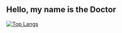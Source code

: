 ## Hello, my name is the Doctor
[![Top Langs](https://github-readme-stats.vercel.app/api/top-langs/?username=Sjossa)](https://github.com/anuraghazra/github-readme-stats&layout=compact)

